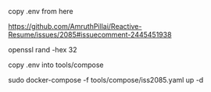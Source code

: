 copy .env from here

https://github.com/AmruthPillai/Reactive-Resume/issues/2085#issuecomment-2445451938

openssl rand -hex 32

copy .env into tools/compose

 sudo docker-compose -f tools/compose/iss2085.yaml up -d